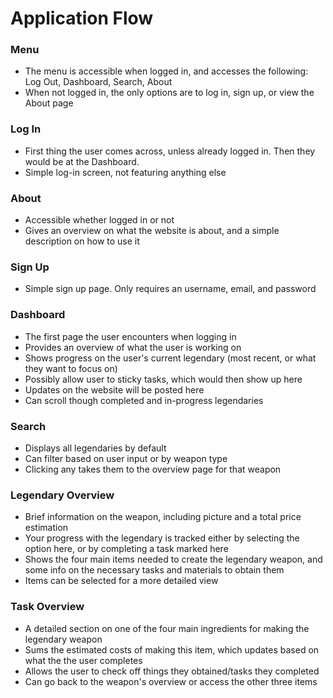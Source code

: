 # Application Flow

### Menu
* The menu is accessible when logged in, and accesses the following: Log Out, Dashboard, Search, About
* When not logged in, the only options are to log in, sign up, or view the About page

### Log In
* First thing the user comes across, unless already logged in. Then they would be at the Dashboard.
* Simple log-in screen, not featuring anything else

### About
* Accessible whether logged in or not
* Gives an overview on what the website is about, and a simple description on how to use it

### Sign Up
* Simple sign up page. Only requires an username, email, and password

### Dashboard
* The first page the user encounters when logging in
* Provides an overview of what the user is working on
* Shows progress on the user's current legendary (most recent, or what they want to focus on)
* Possibly allow user to sticky tasks, which would then show up here
* Updates on the website will be posted here
* Can scroll though completed and in-progress legendaries

### Search
* Displays all legendaries by default
* Can filter based on user input or by weapon type
* Clicking any takes them to the overview page for that weapon

### Legendary Overview
* Brief information on the weapon, including picture and a total price estimation
* Your progress with the legendary is tracked either by selecting the option here, or by completing a task marked here
* Shows the four main items needed to create the legendary weapon, and some info on the necessary tasks and materials to obtain them
* Items can be selected for a more detailed view

### Task Overview
* A detailed section on one of the four main ingredients for making the legendary weapon
* Sums the estimated costs of making this item, which updates based on what the the user completes
* Allows the user to check off things they obtained/tasks they completed
* Can go back to the weapon's overview or access the other three items
